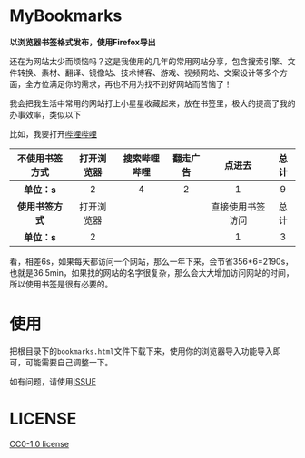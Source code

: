 # MyBookmarks

**以浏览器书签格式发布，使用Firefox导出**

还在为网站太少而烦恼吗？这是我使用的几年的常用网站分享，包含搜索引擎、文件转换、素材、翻译、镜像站、技术博客、游戏、视频网站、文案设计等多个方面，全方位满足你的需求，再也不用为找不到好网站而苦恼了！

我会把我生活中常用的网站打上小星星收藏起来，放在书签里，极大的提高了我的办事效率，类似以下

比如，我要打开[哔哩哔哩](https://www.bilibili.com/)

| **不使用书签方式** | 打开浏览器 | 搜索哔哩哔哩 | 翻走广告 | 点进去 | 总计 |
|:-----------:|:-----:|:------:|:----:|:---:|:---:|
| **单位：s**    | 2     | 4      | 2    | 1   | 9  |
| **使用书签方式** | 打开浏览器 ||| 直接使用书签访问 | 总计 |
| **单位：s**    | 2     ||| 1      | 3  |

看，相差6s，如果每天都访问一个网站，那么一年下来，会节省356*6=2190s，也就是36.5min，如果找的网站的名字很复杂，那么会大大增加访问网站的时间，所以使用书签是很有必要的。

# 使用

把根目录下的`bookmarks.html`文件下载下来，使用你的浏览器导入功能导入即可，可能需要自己调整一下。

如有问题，请使用[ISSUE](https://github.com/ZiChenStudio/MyBookmarks/issues)

# LICENSE

[CC0-1.0 license](LICENSE)
